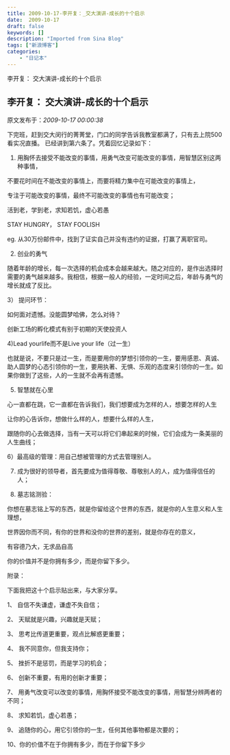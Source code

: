 ```yaml
---
title: 2009-10-17-李开复：_交大演讲-成长的十个启示
date:  2009-10-17
draft: false
keywords: []
description: "Imported from Sina Blog"
tags: ["新浪博客"]
categories: 
    - "日记本"
---
```

李开复： 交大演讲-成长的十个启示
## 李开复： 交大演讲-成长的十个启示

 原文发布于：*2009-10-17 00:00:38*

下完班，赶到交大闵行的菁菁堂，门口的同学告诉我教室都满了，只有去上院500 看实况直播。
已经讲到第六条了。凭着回忆记录如下：

1) 用胸怀去接受不能改变的事情，用勇气改变可能改变的事情，用智慧区别这两种事情，

  不要花时间在不能改变的事情上，而要将精力集中在可能改变的事情上，

  专注于可能改变的事情，最终不可能改变的事情也有可能改变；

  活到老，学到老，求知若饥，虚心若愚

  STAY HUNGRY， STAY FOOLISH

eg. 从30万份邮件中，找到了证实自己并没有违约的证据，打赢了离职官司。

2) 创业的勇气

随着年龄的增长，每一次选择的机会成本会越来越大。随之对应的，是作出选择时需要的勇气越来越多。我相信，根据一般人的经验，一定时间之后，年龄与勇气的增长就成了反比。

3） 提问环节：

如何面对遗憾。没能圆梦哈佛，怎么对待？

创新工场的孵化模式有别于初期的天使投资人

4)Lead yourlife而不是Live your life（过一生）

也就是说，不要只是过一生，而是要用你的梦想引领你的一生，要用感恩、真诚、助人圆梦的心态引领你的一生，要用执著、无惧、乐观的态度来引领你的一生。如果你做到了这些，人的一生就不会再有遗憾。

5) 智慧就在心里

  心一直都在跳，它一直都在告诉我们，我们想要成为怎样的人，想要怎样的人生

  让你的心告诉你，想做什么样的人，想要什么样的人生，

  跟随你的心去做选择，当有一天可以将它们串起来的时候，它们会成为一条美丽的人生曲线；

6）最高级的管理：用自己想被管理的方式去管理别人。

7) 成为很好的领导者，首先要成为值得尊敬、尊敬别人的人，成为值得信任的人；

8) 墓志铭测验：

你想在墓志铭上写的东西，就是你留给这个世界的东西，就是你的人生意义和人生理想，

   世界因你而不同，有你的世界和没你的世界的差别，就是你存在的意义，

   有容德乃大，无求品自高

   你的价值并不是你拥有多少，而是你留下多少。

附录：

下面我把这十个启示贴出来，与大家分享。

1、  自信不失谦虚，谦虚不失自信；

2、  天赋就是兴趣，兴趣就是天赋；

3、  思考比传道更重要，观点比解惑更重要；

4、  我不同意你，但我支持你；

5、  挫折不是惩罚，而是学习的机会；

6、  创新不重要，有用的创新才重要；

7、  用勇气改变可以改变的事情，用胸怀接受不能改变的事情，用智慧分辨两者的不同；

8、  求知若饥，虚心若愚；

9、  追随你的心，用它引领你的一生，任何其他事物都是次要的；

10、你的价值不在于你拥有多少，而在于你留下多少


